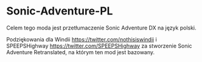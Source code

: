 # Sonic-Adventure-PL
Celem tego moda jest przetłumaczenie Sonic Adventure DX na język polski.

Podziękowania dla Windii https://twitter.com/nothisiswindii i SPEEPSHighway https://twitter.com/SPEEPSHighway za stworzenie Sonic Adventure Retranslated, na którym ten mod jest bazowany.
